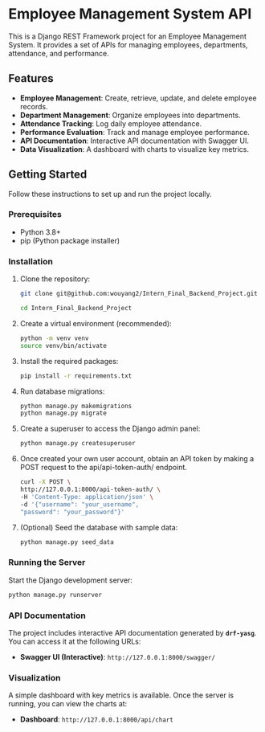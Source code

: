 # Employee Management System API

This is a Django REST Framework project for an Employee Management System. It provides a set of APIs for managing employees, departments, attendance, and performance.

## Features

- **Employee Management**: Create, retrieve, update, and delete employee records.
- **Department Management**: Organize employees into departments.
- **Attendance Tracking**: Log daily employee attendance.
- **Performance Evaluation**: Track and manage employee performance.
- **API Documentation**: Interactive API documentation with Swagger UI.
- **Data Visualization**: A dashboard with charts to visualize key metrics.

## Getting Started

Follow these instructions to set up and run the project locally.

### Prerequisites

- Python 3.8+
- pip (Python package installer)

### Installation

1.  Clone the repository:
    ```bash
    git clone git@github.com:wouyang2/Intern_Final_Backend_Project.git
    
    cd Intern_Final_Backend_Project
    ```

2.  Create a virtual environment (recommended):
    ```bash
    python -m venv venv
    source venv/bin/activate 
    ```

3.  Install the required packages:
    ```bash
    pip install -r requirements.txt
    ```

4.  Run database migrations:
    ```bash
    python manage.py makemigrations
    python manage.py migrate
    ```

5.  Create a superuser to access the Django admin panel:
    ```bash
    python manage.py createsuperuser
    ```
6.  Once created your own user account, obtain an API token by making a POST request to the api/api-token-auth/ endpoint.
    ```bash
    curl -X POST \
    http://127.0.0.1:8000/api-token-auth/ \
    -H 'Content-Type: application/json' \
    -d '{"username": "your_username",
    "password": "your_password"}'
    ```
7.  (Optional) Seed the database with sample data:
    ```bash
    python manage.py seed_data
    ```

### Running the Server

Start the Django development server:

```bash
python manage.py runserver
```


### API Documentation 

The project includes interactive API documentation generated by **`drf-yasg`**. You can access it at the following URLs:

- **Swagger UI (Interactive)**: `http://127.0.0.1:8000/swagger/`


### Visualization 

A simple dashboard with key metrics is available. Once the server is running, you can view the charts at:

- **Dashboard**: `http://127.0.0.1:8000/api/chart`